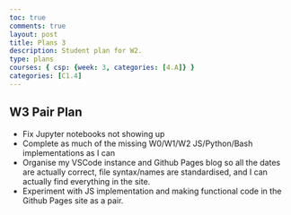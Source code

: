 ```yaml
---
toc: true
comments: true
layout: post
title: Plans 3
description: Student plan for W2.
type: plans
courses: { csp: {week: 3, categories: [4.A]} }
categories: [C1.4]
---
```

## W3 Pair Plan
- Fix Jupyter notebooks not showing up
- Complete as much of the missing W0/W1/W2 JS/Python/Bash implementations as I can
- Organise my VSCode instance and Github Pages blog so all the dates are actually correct, file syntax/names are standardised, and I can actually find everything in the site.
- Experiment with JS implementation and making functional code in the Github Pages site as a pair.